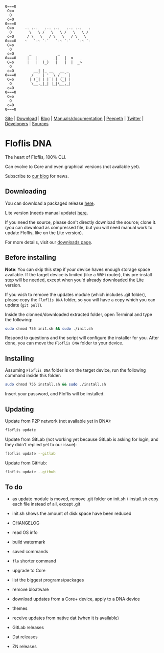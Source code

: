 ```
0===0
 O=o
  O
 o=O
0===0
 O=o     -. .-.   .-. .-.   .-. .-.   .
  O        \   \ /   \   \ /   \   \ /
 o=O      / \   \   / \   \   / \   \
0===0    ~   `-~ `-`   `-~ `-`   `-~ `-
 O=o
  O
 o=O       _            _           
0===0     |_  |   _   _|_  |  o   _
 O=o      |   |  (_)   |   |  |  _>
  O
 o=O         __| |_ __   __ _ 
0===0       / _` | '_ \ / _` |
 O=o       | (_| | | | | (_| |
  O         \__,_|_| |_|\__,_|
 o=O
0===0
 O=o
  O
 o=O
0===0
```

[Site](https://floflis.github.io/) | [Download](https://floflis.github.io/download/) | [Blog](https://floflis.github.io/blog/) | [Manuals/documentation](https://floflis.github.io/docs/) | [Peepeth](https://peepeth.com/floflis) | [Twitter](https://twitter.com/FloflisOS) | [Developers](https://floflis.github.io/docs/dev/) | [Sources](https://floflis.github.io/source/)

# Floflis DNA

The heart of Floflis, 100% CLI.

Can evolve to Core and even graphical versions (not available yet).

Subscribe to [our blog](https://floflis.github.io/blog/) for news.

## Downloading

You can download a packaged release [here](https://github.com/Floflis/Floflis-DNA/releases/download/071/Floflis.DNA.tar.gz).

Lite version (needs manual update) [here](https://github.com/Floflis/Floflis-DNA/releases/download/071/Floflis.DNA.Lite.tar.gz).

If you need the source, please don't directly download the source; clone it. (you can download as compressed file, but you will need manual work to update Floflis, like on the Lite version).

For more details, visit our [downloads page](https://floflis.github.io/download/).

## Before installing

**Note**: You can skip this step if your device haves enough storage space available. If the target device is limited (like a WiFi router), this pre-install step will be needed, except when you'd already downloaded the Lite version.

If you wish to remove the updates module (which includes .git folder), please copy the `Floflis DNA` folder, so you will have a copy which you can update (`git pull`).

Inside the clonned/downloaded extracted folder, open Terminal and type the following:

```bash
sudo chmod 755 init.sh && sudo ./init.sh
```

Respond to questions and the script will configure the installer for you.
After done, you can move the `Floflis DNA` folder to your device.

## Installing

Assuming `Floflis DNA` folder is on the target device, run the following command inside this folder:

```bash
sudo chmod 755 install.sh && sudo ./install.sh
```

Insert your password, and Floflis will be installed.

## Updating

Update from P2P network (not available yet in DNA):

```bash
floflis update
```

Update from GitLab (not working yet because GitLab is asking for login, and they didn't replied yet to our issue):

```bash
floflis update --gitlab
```

Update from GitHub:

```bash
floflis update --github
```

## To do

* as update module is moved, remove .git folder on init.sh / install.sh copy each file instead of all, except .git
* init.sh shows the amount of disk space have been reduced
* CHANGELOG
* read OS info
* build watermark
* saved commands
* `flo` shorter command
* upgrade to Core

* list the biggest programs/packages
* remove bloatware
* download updates from a Core+ device, apply to a DNA device
* themes
* receive updates from native dat (when it is available)
* GitLab releases
* Dat releases
* ZN releases
